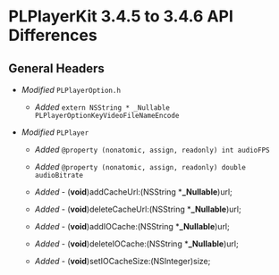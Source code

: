 # PLPlayerKit 3.4.5 to 3.4.6 API Differences

## General Headers    

- *Modified*  `PLPlayerOption.h`

  - *Added*   `extern NSString * _Nullable PLPlayerOptionKeyVideoFileNameEncode`

- *Modified* `PLPlayer`

  - *Added*  `@property (nonatomic, assign, readonly) int audioFPS`

  - *Added*  `@property (nonatomic, assign, readonly) double audioBitrate`

  - *Added* - (**void**)addCacheUrl:(NSString ***_Nullable**)url;

  - *Added* - (**void**)deleteCacheUrl:(NSString ***_Nullable**)url;

  - *Added* - (**void**)addIOCache:(NSString ***_Nullable**)url;

  - *Added* - (**void**)deleteIOCache:(NSString ***_Nullable**)url;

  - *Added* - (**void**)setIOCacheSize:(NSInteger)size;

    